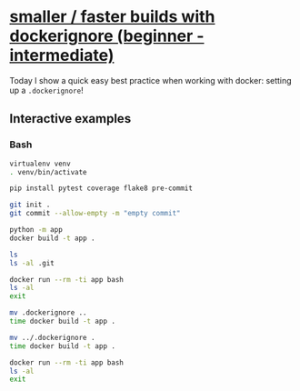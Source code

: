 # [smaller / faster builds with dockerignore (beginner - intermediate)](https://youtu.be/dEZ5WVWLris)

Today I show a quick easy best practice when working with docker: setting up a `.dockerignore`!

## Interactive examples

### Bash

```bash
virtualenv venv
. venv/bin/activate

pip install pytest coverage flake8 pre-commit

git init .
git commit --allow-empty -m "empty commit"

python -m app
docker build -t app .

ls
ls -al .git

docker run --rm -ti app bash
ls -al
exit

mv .dockerignore ..
time docker build -t app .

mv ../.dockerignore .
time docker build -t app .

docker run --rm -ti app bash
ls -al
exit
```
